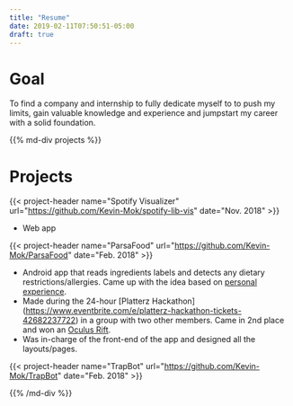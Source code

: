 ```yaml
---
title: "Resume"
date: 2019-02-11T07:50:51-05:00
draft: true
---
```

# Goal
To find a company and internship to fully dedicate myself to to push my limits,
gain valuable knowledge and experience and jumpstart my career with a solid
foundation.

{{% md-div projects %}}

# Projects
{{< project-header name="Spotify Visualizer" url="https://github.com/Kevin-Mok/spotify-lib-vis" date="Nov. 2018" >}}
- Web app

{{< project-header name="ParsaFood" url="https://github.com/Kevin-Mok/ParsaFood" date="Feb. 2018" >}}
- Android app that reads ingredients labels and detects any dietary
  restrictions/allergies. Came up with the idea based on
  [personal experience](https://github.com/Kevin\-Mok/ParsaFood\#motivation).
- Made during the 24-hour [Platterz Hackathon]
(https://www.eventbrite.com/e/platterz-hackathon-tickets-42682237722)
  in a group with two other members. Came in 2nd place and won an
  [Oculus Rift](https://www.amazon.ca/dp/B00VF0IXEY/ref=cm_sw_r_tw_dp_U_x_I7kBCbX50DAB2).
- Was in-charge of the front-end of the app and designed all the layouts/pages.
 
{{< project-header name="TrapBot" url="https://github.com/Kevin-Mok/TrapBot" date="Feb. 2018" >}}

{{% /md-div %}}
